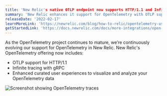 ```yaml
---
title: 'New Relic's native OTLP endpoint now supports HTTP/1.1 and Infinite tracing with gRPC  ' 
summary: 'New Relic enhances it support for OpenTelemetry with OTLP support for HTTP/1.1, infinite tracing and curated user experiences to analyze the data' 
releaseDate: '2022-02-17' 
learnMoreLink: 'https://newrelic.com/blog/how-to-relic/opentelemetry-user-experience' 
getStartedLink: 'https://docs.newrelic.com/docs/more-integrations/open-source-telemetry-integrations/opentelemetry/opentelemetry-quick-start/'
---
```


As the OpenTelemetry project continues to mature, we’re continuously evolving our support for OpenTelemetry in New Relic. New Relic's OpenTelemetry offering now includes:

- OTLP support for HTTP/1.1 
- Infinite tracing with gRPC
- Enhanced curated user experiences to visualize and analyze your OpenTelemetry data


![Screenshot showing OpenTelemetry traces ](./images/otel_ui_update.png "Screenshot showing OpenTelemetry traces ")

